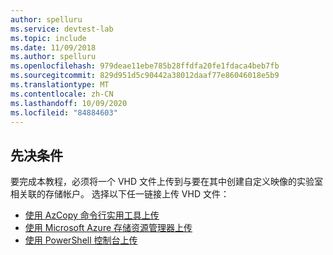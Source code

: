 ```yaml
---
author: spelluru
ms.service: devtest-lab
ms.topic: include
ms.date: 11/09/2018
ms.author: spelluru
ms.openlocfilehash: 979deae11ebe785b28ffdfa20fe1fdaca4beb7fb
ms.sourcegitcommit: 829d951d5c90442a38012daaf77e86046018e5b9
ms.translationtype: MT
ms.contentlocale: zh-CN
ms.lasthandoff: 10/09/2020
ms.locfileid: "84884603"
---
```

## <a name="prerequisites"></a>先决条件 
要完成本教程，必须将一个 VHD 文件上传到与要在其中创建自定义映像的实验室相关联的存储帐户。 选择以下任一链接上传 VHD 文件：

- [使用 AzCopy 命令行实用工具上传](../articles/devtest-labs/devtest-lab-upload-vhd-using-azcopy.md)
- [使用 Microsoft Azure 存储资源管理器上传](../articles/devtest-labs/devtest-lab-upload-vhd-using-storage-explorer.md)
- [使用 PowerShell 控制台上传](../articles/devtest-labs/devtest-lab-upload-vhd-using-powershell.md)
